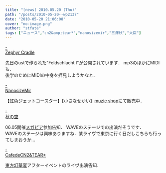 ```yaml
---
title: "[news] 2010.05.20 (Thu)"
path: "/posts/2010-05-20--wp2137"
date: "2010-05-20 21:06:08"
cover: "no-image.png"
author: "stfate"
tags: ["ニュース","cn2&amp;tear*","nanosizemir","三澤秋","大臣"]
---
```


<style type="text/css">
<!--
p {white-space: pre-wrap};
-->
</style>

<a class="topics" href="http://www.zephyr-cradle.info/diary/" target="_blank">- Zephyr Cradle</a>
<div class="news">先日のustで作られた"Feldschlacht I"が公開されています．
mp3のほかにMIDIも．
<div id="talk">後学のためにMIDIの中身を拝見しようかなと．</div></div>

<a class="topics" href="http://nanosizemir.com/" target="_blank">- NanosizeMir</a>
<div class="news">【虹色ジェットコースター】【小さなせかい】<a href="https://www.muzie-shop.co.jp/music/?mit=&query=r003790" target="_blank">muzie shop</a>にて販売中．</div>

<a class="topics" href="http://anraku.nothing.sh/akisora/" target="_blank">- 秋の空</a>
<div class="news">06.05開催<a href="http://megapeer.net/" target="_blank">メガピア</a>参加告知．
WAVEのステージでの出演だそうです．
<div id="talk">WAVEのステージは興味ありますね．某ライヴで東京に行く日だしこちらも行ってしまおうか…</div></div>

<a class="topics" href="http://mure.sakura.ne.jp/cn2/" target="_blank">- CafedeCN2&TEAR*</a>
<div class="news"><a href="http://www.gcfactory.sakura.ne.jp/gcf4/2010/05/post-66.php" target="_blank">東方幻華宴</a>アフターイベントのライヴ出演告知．</div>